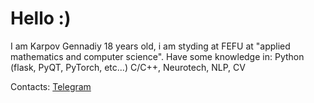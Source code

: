 # Hello :)

I am Karpov Gennadiy 18 years old, i am styding at FEFU at "applied mathematics and computer science".
Have some knowledge in: Python (flask, PyQT, PyTorch, etc...) C/C++, Neurotech, NLP, CV


Contacts: [Telegram](https://t.me/riko125)
